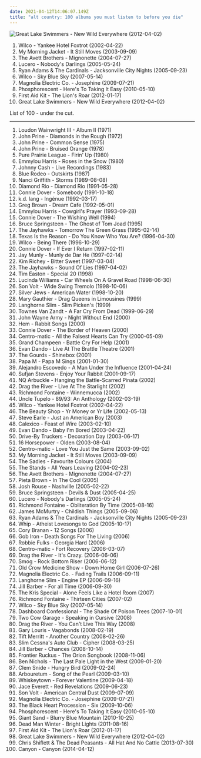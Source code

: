 ```yaml
---
date: 2021-04-12T14:06:07.149Z
title: "alt country: 100 albums you must listen to before you die"
---
```

![Great Lake Swimmers - New Wild Everywhere (2012-04-02)](http://coverartarchive.org/release/3d67f630-15d5-4a80-a6b7-fedbd85965cb/3846383791-500.jpg "Great Lake Swimmers - New Wild Everywhere (2012-04-02)")
<ol class="albums">
<li data-cover="http://coverartarchive.org/release/667f92d8-2ea5-49fd-914b-54f955622ea9/3636036495-500.jpg" data-tags="indie, alt-country" role="button">Wilco - Yankee Hotel Foxtrot (2002-04-22)</li>
<li data-cover="https://img.discogs.com/VJB1rFlOG6ZH8Uq_T0r9BxdfUTQ=/fit-in/600x595/filters:strip_icc():format(jpeg):mode_rgb():quality(90)/discogs-images/R-7107450-1433888454-3100.jpeg.jpg" data-tags="2003, rock" role="button">My Morning Jacket - It Still Moves (2003-09-09)</li>
<li data-cover="http://coverartarchive.org/release/a573d1b4-528b-479f-bdc7-47fbaecaa55a/22168138576-500.jpg" data-tags="folk" role="button">The Avett Brothers - Mignonette (2004-07-27)</li>
<li data-cover="https://img.discogs.com/cF-rcH_dZJjoANDvO30Aoad0KrM=/fit-in/600x600/filters:strip_icc():format(jpeg):mode_rgb():quality(90)/discogs-images/R-5977748-1561111193-8154.jpeg.jpg" data-tags="rock, alt-country, alt country, southern rock, memphis, emt album 2005, good album, my top albums, memphis punk, allmusicl" role="button">Lucero - Nobody's Darlings (2005-05-24)</li>
<li data-cover="http://coverartarchive.org/release/defa1d7d-348e-4398-a155-1a3229201972/15459826827-500.jpg" data-tags="rock, singer-songwriter, alt-country, ryan adams" role="button">Ryan Adams & The Cardinals - Jacksonville City Nights (2005-09-23)</li>
<li data-cover="https://img.discogs.com/5-3xRWkZEVMFuGiugonN3mHExrE=/fit-in/600x608/filters:strip_icc():format(jpeg):mode_rgb():quality(90)/discogs-images/R-1178632-1472822902-4865.jpeg.jpg" data-tags="indie" role="button">Wilco - Sky Blue Sky (2007-05-14)</li>
<li data-cover="http://coverartarchive.org/release/0df19cac-877c-4dae-9c09-83f1509ee181/21009277200-500.jpg" data-tags="indie, alt country" role="button">Magnolia Electric Co. - Josephine (2009-07-21)</li>
<li data-cover="https://img.discogs.com/l7LWi0aZ5pDiIOYrw_f7axpg3tM=/fit-in/592x600/filters:strip_icc():format(jpeg):mode_rgb():quality(90)/discogs-images/R-2259033-1288908723.jpeg.jpg" data-tags="folk" role="button">Phosphorescent - Here's To Taking It Easy (2010-05-10)</li>
<li data-cover="http://coverartarchive.org/release/dd28bdf0-4610-49ac-97db-800dcff5cca6/10744966085-500.jpg" data-tags="folk" role="button">First Aid Kit - The Lion's Roar (2012-01-17)</li>
<li data-cover="http://coverartarchive.org/release/3d67f630-15d5-4a80-a6b7-fedbd85965cb/3846383791-500.jpg" data-tags="indie, folk, alt country, remember, nettwerk records" role="button">Great Lake Swimmers - New Wild Everywhere (2012-04-02)</li>
</ol>
List of 100 - under the cut.
<!-- more -->

_________________

<ol class="albums">
<li data-cover="https://img.discogs.com/Ts9y6Sn0VUdDgU97HmHo22OjEfM=/fit-in/600x601/filters:strip_icc():format(jpeg):mode_rgb():quality(90)/discogs-images/R-1734928-1450028060-9608.jpeg.jpg" data-tags="folk, singer-songwriter" role="button">
Loudon Wainwright III - Album II (1971)
</li>
<li data-cover="http://coverartarchive.org/release/bfe6e047-1b4c-3cee-ad79-a743bc6cf804/20623901363-500.jpg" data-tags="alt-country" role="button">
John Prine - Diamonds in the Rough (1972)
</li>
<li data-cover="http://coverartarchive.org/release/64bf6170-793e-3614-8330-1d6e61576375/4202547805-500.jpg" data-tags="70s, folk, singer-songwriter, americana, alt country, the poets, the harrisburg family band, lorcas" role="button">
John Prine - Common Sense (1975)
</li>
<li data-cover="http://coverartarchive.org/release/5bb6f0bd-e15d-4865-bfb4-b8f9bde7ef8d/4490601457-500.jpg" data-tags="singer-songwriter" role="button">
John Prine - Bruised Orange (1978)
</li>
<li data-cover="http://coverartarchive.org/release/1fae5a21-2474-46fc-b523-dc01f33ec831/11550639124-500.jpg" data-tags="country, progressive rock, alt country, got it on 8 track" role="button">
Pure Prairie League - Firin' Up (1980)
</li>
<li data-cover="http://coverartarchive.org/release/88004f16-f3dc-4b1c-8743-f3e333dfa64e/4398575297-500.jpg" data-tags="country" role="button">
Emmylou Harris - Roses in the Snow (1980)
</li>
<li data-cover="https://img.discogs.com/xEC6PTp-Hk_BYcLWIkWyXTS36cE=/fit-in/300x295/filters:strip_icc():format(jpeg):mode_rgb():quality(90)/discogs-images/R-1374227-1438841855-6718.jpeg.jpg" data-tags="country, alt country, duble karisik" role="button">
Johnny Cash - Live Recordings (1983)
</li>
<li data-cover="http://coverartarchive.org/release/9b3e8c3e-5cdd-4e50-b448-fde6e05c72d3/4543193438-500.jpg" data-tags="alt country" role="button">
Blue Rodeo - Outskirts (1987)
</li>
<li data-cover="http://coverartarchive.org/release/cc981624-dbfc-427b-964f-340e8de16770/15844572766-500.jpg" data-tags="female vocalists, country" role="button">
Nanci Griffith - Storms (1989-08-08)
</li>
<li data-cover="http://coverartarchive.org/release/340d816c-16ef-4227-82db-95e4f91b3964/28736823539-500.jpg" data-tags="country" role="button">
Diamond Rio - Diamond Rio (1991-05-28)
</li>
<li data-cover="http://coverartarchive.org/release/d06fbcd0-8ee6-4d68-9a84-fd1ba3048c09/10574059188-500.jpg" data-tags="alt country" role="button">
Connie Dover - Somebody (1991-10-18)
</li>
<li data-cover="http://coverartarchive.org/release/bcea85cd-6bf6-4e35-bf57-63b24bd193e3/2686537879-500.jpg" data-tags="singer-songwriter, female vocalist, kd lang" role="button">
k.d. lang - Ingénue (1992-03-17)
</li>
<li data-cover="http://coverartarchive.org/release/41f653f9-234a-4f89-8922-f7843186db51/26864197833-500.jpg" data-tags="folk" role="button">
Greg Brown - Dream Cafe (1992-05-01)
</li>
<li data-cover="https://img.discogs.com/fyoDS43t0DpEHgGYOWdvXjj5NTU=/fit-in/551x551/filters:strip_icc():format(jpeg):mode_rgb():quality(90)/discogs-images/R-3781371-1344171603-5524.jpeg.jpg" data-tags="folk" role="button">
Emmylou Harris - Cowgirl's Prayer (1993-09-28)
</li>
<li data-cover="http://coverartarchive.org/release/226c7e34-bd9c-4acf-bcb6-0f98798fed09/10574050281-500.jpg" data-tags="alt country, quik wanted, white cliffs of, from celtic circle 2" role="button">
Connie Dover - The Wishing Well (1994)
</li>
<li data-cover="http://coverartarchive.org/release/f6403fc4-2225-41f0-b006-69461fe3d4d7/6753474012-500.jpg" data-tags="rock, singer-songwriter, 90s, folk, folk rock" role="button">
Bruce Springsteen - The Ghost of Tom Joad (1995)
</li>
<li data-cover="http://coverartarchive.org/release/b402178b-e511-4340-9002-3dc2cbe31b5b/24710309425-500.jpg" data-tags="alt-country, americana" role="button">
The Jayhawks - Tomorrow The Green Grass (1995-02-14)
</li>
<li data-cover="http://coverartarchive.org/release/a2dee556-67c1-413e-9084-b0e03ad2f648/16938821333-500.jpg" data-tags="emo" role="button">
Texas Is the Reason - Do You Know Who You Are? (1996-04-30)
</li>
<li data-cover="http://coverartarchive.org/release/d18b273a-4987-4594-a4db-419454c7e113/2013460549-500.jpg" data-tags="alt-country, 90s" role="button">
Wilco - Being There (1996-10-29)
</li>
<li data-cover="http://coverartarchive.org/release/f380beae-072c-46a8-bbf6-343ff7e321b0/10574069180-500.jpg" data-tags="alt country" role="button">
Connie Dover - If Ever I Return (1997-02-11)
</li>
<li data-cover="http://coverartarchive.org/release/7466b2ea-f91c-4ab6-9d33-89b36b35adee/26371846608-500.jpg" data-tags="americana, alt-country, indie folk, alt country, gothic country, progressive bluesgrass" role="button">
Jay Munly - Munly de Dar He (1997-02-14)
</li>
<li data-cover="https://img.discogs.com/tGN-rFhS_ryVhVjmxou3VMWJ4TY=/fit-in/600x608/filters:strip_icc():format(jpeg):mode_rgb():quality(90)/discogs-images/R-5294839-1478651175-5814.jpeg.jpg" data-tags="listenmellow" role="button">
Kim Richey - Bitter Sweet (1997-03-04)
</li>
<li data-cover="http://coverartarchive.org/release/57ae7578-e4c9-4f20-9c31-6085597843a5/16096999009-500.jpg" data-tags="americana" role="button">
The Jayhawks - Sound Of Lies (1997-04-02)
</li>
<li data-cover="http://coverartarchive.org/release/3daf501f-0d66-4018-8280-2b3c9c4b1e7d/10705290162-500.jpg" data-tags="alt country, singer songwriter, good album" role="button">
Tim Easton - Special 20 (1998)
</li>
<li data-cover="http://coverartarchive.org/release/36876f89-c7fb-4b08-87ac-8f4f82bfd02e/6139546167-500.jpg" data-tags="alt-country" role="button">
Lucinda Williams - Car Wheels On A Gravel Road (1998-06-30)
</li>
<li data-cover="http://coverartarchive.org/release/8560a8ba-59fe-4b43-855f-7061a08c95f6/5262525500-500.jpg" data-tags="americana" role="button">
Son Volt - Wide Swing Tremolo (1998-10-06)
</li>
<li data-cover="https://img.discogs.com/n0rEsIRhAgZo9rDRLCP6Y3WxgnA=/fit-in/170x170/filters:strip_icc():format(jpeg):mode_rgb():quality(90)/discogs-images/R-368162-1104497072.jpg.jpg" data-tags="indie, 90s" role="button">
Silver Jews - American Water (1998-10-20)
</li>
<li data-cover="http://coverartarchive.org/release/ba62578d-6e37-462c-99a9-561fb60b14ca/24754125331-500.jpg" data-tags="singer-songwriter, acoustic, americana" role="button">
Mary Gauthier - Drag Queens in Limousines (1999)
</li>
<li data-cover="http://coverartarchive.org/release/0ae8f529-abf4-4766-8555-c0c982e9f809/13606920230-500.jpg" data-tags="folk, singer-songwriter, americana, alt country, the poets, the harrisburg family band, lorcas" role="button">
Langhorne Slim - Slim Picken's (1999)
</li>
<li data-cover="http://coverartarchive.org/release/45d16e51-18a6-3dff-8125-b69c5e4d38ea/5058926689-500.jpg" data-tags="folk, singer-songwriter, americana, alt country, the poets, the harrisburg family band" role="button">
Townes Van Zandt - A Far Cry From Dead (1999-06-29)
</li>
<li data-cover="http://coverartarchive.org/release/d71eb27c-9d30-49ff-b3cb-a875aab29903/16196036728-500.jpg" data-tags="rockabilly, lo-fi, americana, garage, alt country, cowpunk, sleaze, insurgent country" role="button">
John Wayne Army - Night Without End (2000)
</li>
<li data-cover="https://img.discogs.com/mzrlfh0QWWb39FzQZz6tWxtTFdg=/fit-in/600x600/filters:strip_icc():format(jpeg):mode_rgb():quality(90)/discogs-images/R-958023-1177482020.jpeg.jpg" data-tags="female vocalists" role="button">
Hem - Rabbit Songs (2000)
</li>
<li data-cover="http://coverartarchive.org/release/a057fffa-6c96-467b-9c08-6563c56350f6/10574045532-500.jpg" data-tags="irish" role="button">
Connie Dover - The Border of Heaven (2000)
</li>
<li data-cover="https://img.discogs.com/ui5Ze89iJMBUJjfVrmMZh9vQS7o=/fit-in/500x500/filters:strip_icc():format(jpeg):mode_rgb():quality(90)/discogs-images/R-2003111-1257923133.jpeg.jpg" data-tags="alt country" role="button">
Centro-matic - All the Falsest Hearts Can Try (2000-05-09)
</li>
<li data-cover="http://coverartarchive.org/release/45151f8d-0f40-4af2-ad4a-f8a7bbbca12d/20034074605-500.jpg" data-tags="indie, rock, alternative, indie rock, americana, alt-country, alt country, 00s, new bands, drive-by truckers, band records" role="button">
Grand Champeen - Battle Cry For Help (2001)
</li>
<li data-cover="http://coverartarchive.org/release/7bbb9f71-b93f-4089-a1e7-2cb1422ca12c/24026767881-500.jpg" data-tags="indie, singer-songwriter, americana, mellow, alt country, the poets, the harrisburg family band, lorcas" role="button">
Evan Dando - Live At The Brattle Theatre (2001)
</li>
<li data-cover="http://coverartarchive.org/release/751d8589-cd1f-4bdb-b4c5-505d967ee074/9436028709-500.jpg" data-tags="country, americana, alt-country" role="button">
The Gourds - Shinebox (2001)
</li>
<li data-cover="https://img.discogs.com/Ai_QvcFk56yB1czGmriOvA2BIm8=/fit-in/600x600/filters:strip_icc():format(jpeg):mode_rgb():quality(90)/discogs-images/R-788865-1335694703.jpeg.jpg" data-tags="alternative country" role="button">
Papa M - Papa M Sings (2001-01-30)
</li>
<li data-cover="http://coverartarchive.org/release/0a805b94-52b6-4c74-8eff-744d213f9d2e/23131353441-500.jpg" data-tags="rock, singer-songwriter, americana" role="button">
Alejandro Escovedo - A Man Under the Influence (2001-04-24)
</li>
<li data-cover="http://coverartarchive.org/release/dab7d7c9-2830-4acc-9534-72dbf1f022eb/2655230441-500.jpg" data-tags="electronic" role="button">
Sufjan Stevens - Enjoy Your Rabbit (2001-09-17)
</li>
<li data-cover="https://img.discogs.com/h0G57DVShElfCApQzRQppn0DpDo=/fit-in/400x400/filters:strip_icc():format(jpeg):mode_rgb():quality(90)/discogs-images/R-1683551-1236686839.jpeg.jpg" data-tags="alt country" role="button">
NQ Arbuckle - Hanging the Battle-Scarred Pinata (2002)
</li>
<li data-cover="https://img.discogs.com/P_vH3HmenRo7qYUmVfqmjjOMyWw=/fit-in/200x200/filters:strip_icc():format(jpeg):mode_rgb():quality(90)/discogs-images/R-4607714-1369782438-7689.jpeg.jpg" data-tags="alt-country, live, alt country, colorado, allmusicd" role="button">
Drag the River - Live At The Starlight (2002)
</li>
<li data-cover="http://coverartarchive.org/release/811b3901-418d-402b-a340-e62ef095f3ec/24884633351-500.jpg" data-tags="americana, alt-country" role="button">
Richmond Fontaine - Winnemucca (2002)
</li>
<li data-cover="http://coverartarchive.org/release/7526f28a-fd50-46b5-8913-7b4b0c337ba7/4138111728-500.jpg" data-tags="country, alt country" role="button">
Uncle Tupelo - 89/93: An Anthology (2002-03-19)
</li>
<li data-cover="http://coverartarchive.org/release/667f92d8-2ea5-49fd-914b-54f955622ea9/3636036495-500.jpg" data-tags="indie, alt-country" role="button">
Wilco - Yankee Hotel Foxtrot (2002-04-22)
</li>
<li data-cover="https://img.discogs.com/k7XG-KXrwb5mcSzg6HRO4-Dj_pE=/fit-in/600x590/filters:strip_icc():format(jpeg):mode_rgb():quality(90)/discogs-images/R-4278338-1469722738-7823.jpeg.jpg" data-tags="alt country, acoustic punk rock" role="button">
The Beauty Shop - Yr Money or Yr Life (2002-05-13)
</li>
<li data-cover="http://coverartarchive.org/release/a3c13a41-d38a-4139-8a0d-dcb9224ac57e/18412098414-500.jpg" data-tags="country, folk, singer-songwriter, americana, alt-country, political, alt country, 2000s, killforpeace, the poets, the harrisburg family band" role="button">
Steve Earle - Just an American Boy (2003)
</li>
<li data-cover="http://coverartarchive.org/release/1d22deda-5427-4b32-83c3-d36a369c2070/15971902789-500.jpg" data-tags="americana" role="button">
Calexico - Feast of Wire (2003-02-10)
</li>
<li data-cover="http://coverartarchive.org/release/aa51c84c-d61f-37e3-b285-241a2a89a4bd/15549971613-500.jpg" data-tags="folk" role="button">
Evan Dando - Baby I'm Bored (2003-04-22)
</li>
<li data-cover="http://coverartarchive.org/release/15f53c91-d9c0-40b0-920f-cc62cdfb63eb/15448153144-500.jpg" data-tags="southern rock, alt-country" role="button">
Drive-By Truckers - Decoration Day (2003-06-17)
</li>
<li data-cover="http://coverartarchive.org/release/d636f961-13b9-35a7-834b-52431d503892/1966538853-500.jpg" data-tags="alt-country, post-punk" role="button">
16 Horsepower - Olden (2003-08-04)
</li>
<li data-cover="http://coverartarchive.org/release/9d881edb-525b-338e-8ac3-f676ae62a0bd/18894776797-500.jpg" data-tags="americana, alt-country, alt country, apricot, centro fuzz, new americana, american indie, the dc - 00s, b2003, the poets, alt-cr, the harrisburg family band" role="button">
Centro-matic - Love You Just the Same (2003-09-02)
</li>
<li data-cover="https://img.discogs.com/VJB1rFlOG6ZH8Uq_T0r9BxdfUTQ=/fit-in/600x595/filters:strip_icc():format(jpeg):mode_rgb():quality(90)/discogs-images/R-7107450-1433888454-3100.jpeg.jpg" data-tags="2003, rock" role="button">
My Morning Jacket - It Still Moves (2003-09-09)
</li>
<li data-cover="http://coverartarchive.org/release/c4754ba5-6ebe-49ac-8864-a016dfbb1aa7/22020134807-500.jpg" data-tags="canadian, psychedelic, alt-country" role="button">
The Sadies - Favourite Colours (2004)
</li>
<li data-cover="https://img.discogs.com/Ll4UmHzi8za-g1vIYRxqR4pnTTY=/fit-in/600x586/filters:strip_icc():format(jpeg):mode_rgb():quality(90)/discogs-images/R-509839-1605614053-3155.jpeg.jpg" data-tags="indie, liverpool" role="button">
The Stands - All Years Leaving (2004-02-23)
</li>
<li data-cover="http://coverartarchive.org/release/a573d1b4-528b-479f-bdc7-47fbaecaa55a/22168138576-500.jpg" data-tags="folk" role="button">
The Avett Brothers - Mignonette (2004-07-27)
</li>
<li data-cover="https://img.discogs.com/1M-d1xk5PA1Gi9FXykK_zeHolUo=/fit-in/546x549/filters:strip_icc():format(jpeg):mode_rgb():quality(90)/discogs-images/R-491879-1286969447.jpeg.jpg" data-tags="female vocalists, singer-songwriter" role="button">
Pieta Brown - In The Cool (2005)
</li>
<li data-cover="http://coverartarchive.org/release/a6d8c013-997d-4858-8d87-00f823b49771/19888930029-500.jpg" data-tags="singer-songwriter" role="button">
Josh Rouse - Nashville (2005-02-22)
</li>
<li data-cover="http://coverartarchive.org/release/dd145ca9-034b-4c1f-b743-507267b1b85e/23678926503-500.jpg" data-tags="rock, singer-songwriter" role="button">
Bruce Springsteen - Devils & Dust (2005-04-25)
</li>
<li data-cover="https://img.discogs.com/cF-rcH_dZJjoANDvO30Aoad0KrM=/fit-in/600x600/filters:strip_icc():format(jpeg):mode_rgb():quality(90)/discogs-images/R-5977748-1561111193-8154.jpeg.jpg" data-tags="rock, alt-country, alt country, southern rock, memphis, emt album 2005, good album, my top albums, memphis punk, allmusicl" role="button">
Lucero - Nobody's Darlings (2005-05-24)
</li>
<li data-cover="https://img.discogs.com/O55sVATz4rN_J3xarQKi6d2Xwo4=/fit-in/600x589/filters:strip_icc():format(jpeg):mode_rgb():quality(90)/discogs-images/R-1636135-1490076964-8196.jpeg.jpg" data-tags="americana" role="button">
Richmond Fontaine - Obliteration By Time (2005-08-16)
</li>
<li data-cover="https://img.discogs.com/7GgSkS-kefa3tjaalvpL_ltclqY=/fit-in/300x300/filters:strip_icc():format(jpeg):mode_rgb():quality(90)/discogs-images/R-3573831-1335818875.jpeg.jpg" data-tags="singer-songwriter, country, alt-country" role="button">
James McMurtry - Childish Things (2005-09-06)
</li>
<li data-cover="http://coverartarchive.org/release/defa1d7d-348e-4398-a155-1a3229201972/15459826827-500.jpg" data-tags="rock, singer-songwriter, alt-country, ryan adams" role="button">
Ryan Adams & The Cardinals - Jacksonville City Nights (2005-09-23)
</li>
<li data-cover="https://img.discogs.com/qM2JzhjRM2dIC7Oj22yYLS3oLCo=/fit-in/600x533/filters:strip_icc():format(jpeg):mode_rgb():quality(90)/discogs-images/R-611529-1541683604-9723.jpeg.jpg" data-tags="alt country, check later" role="button">
Whip - Atheist Lovesongs to God (2005-10-17)
</li>
<li data-cover="https://img.discogs.com/fxk4j1k-ofkUfAvw7C6r7Rc6J0c=/fit-in/425x425/filters:strip_icc():format(jpeg):mode_rgb():quality(90)/discogs-images/R-6247724-1414700393-9129.jpeg.jpg" data-tags="alternative country, memphis" role="button">
Cory Branan - 12 Songs (2006)
</li>
<li data-cover="http://coverartarchive.org/release/9920801d-9554-4484-83ec-d98351651597/10720301779-500.jpg" data-tags="alt-cr" role="button">
Gob Iron - Death Songs For The Living (2006)
</li>
<li data-cover="http://coverartarchive.org/release/528c9a68-b509-47e5-aeee-abb9525a732d/7120805188-500.jpg" data-tags="country, alternative country" role="button">
Robbie Fulks - Georgia Hard (2006)
</li>
<li data-cover="http://coverartarchive.org/release/ad3bdaf3-12bb-4ba5-b48b-41848c9d7598/28249558241-500.jpg" data-tags="rock, americana, alt-country, alt country, the harrisburg family band, band records" role="button">
Centro-matic - Fort Recovery (2006-03-07)
</li>
<li data-cover="https://img.discogs.com/9PciA1TRn9xh9a9lBOI0bnvtD8M=/fit-in/600x600/filters:strip_icc():format(jpeg):mode_rgb():quality(90)/discogs-images/R-3454088-1531958124-7354.jpeg.jpg" data-tags="pedal steel, 8 out of 10" role="button">
Drag the River - It's Crazy. (2006-06-06)
</li>
<li data-cover="https://img.discogs.com/lB3Ai7YX6CV320MJMzzH0aIFqRw=/fit-in/600x528/filters:strip_icc():format(jpeg):mode_rgb():quality(90)/discogs-images/R-1960491-1255146242.jpeg.jpg" data-tags="alt country, austin, loving-melancholy-sweet" role="button">
Smog - Rock Bottom Riser (2006-06-12)
</li>
<li data-cover="http://coverartarchive.org/release/857f89b3-6573-4d61-becf-237874914397/4113163039-500.jpg" data-tags="american roots" role="button">
Old Crow Medicine Show - Down Home Girl (2006-07-26)
</li>
<li data-cover="https://img.discogs.com/Y7f1_Rw6oY7uLi7SFUEiP83VYJA=/fit-in/500x500/filters:strip_icc():format(jpeg):mode_rgb():quality(90)/discogs-images/R-776138-1576587513-7678.jpeg.jpg" data-tags="folk, americana, 00s, folk-country" role="button">
Magnolia Electric Co. - Fading Trails (2006-09-11)
</li>
<li data-cover="http://coverartarchive.org/release/ae3d6172-0916-44c7-9197-a357f276196f/11742130167-500.jpg" data-tags="alt country, emusic" role="button">
Langhorne Slim - Engine EP (2006-09-16)
</li>
<li data-cover="http://coverartarchive.org/release/415e9858-4778-4e59-b425-f3ef49a53969/17545285494-500.jpg" data-tags="female vocalists, canadian" role="button">
Jill Barber - For all Time (2006-09-30)
</li>
<li data-cover="https://via.placeholder.com/450" data-tags="alt country" role="button">
The Kris Special - Alone Feels Like a Hotel Room (2007)
</li>
<li data-cover="https://img.discogs.com/O55sVATz4rN_J3xarQKi6d2Xwo4=/fit-in/600x589/filters:strip_icc():format(jpeg):mode_rgb():quality(90)/discogs-images/R-1636135-1490076964-8196.jpeg.jpg" data-tags="alt-country" role="button">
Richmond Fontaine - Thirteen Cities (2007-02)
</li>
<li data-cover="https://img.discogs.com/5-3xRWkZEVMFuGiugonN3mHExrE=/fit-in/600x608/filters:strip_icc():format(jpeg):mode_rgb():quality(90)/discogs-images/R-1178632-1472822902-4865.jpeg.jpg" data-tags="indie" role="button">
Wilco - Sky Blue Sky (2007-05-14)
</li>
<li data-cover="https://img.discogs.com/WOF7raIoLouZaJKqPANneAjx6o8=/fit-in/500x500/filters:strip_icc():format(jpeg):mode_rgb():quality(90)/discogs-images/R-3999652-1351882712-6546.jpeg.jpg" data-tags="acoustic" role="button">
Dashboard Confessional - The Shade Of Poison Trees (2007-10-01)
</li>
<li data-cover="https://img.discogs.com/O0uPhF6iQLMTbEv3yCqO12zosNY=/fit-in/300x300/filters:strip_icc():format(jpeg):mode_rgb():quality(90)/discogs-images/R-2900172-1306342981.jpeg.jpg" data-tags="alt-country, southern rock" role="button">
Two Cow Garage - Speaking in Cursive (2008)
</li>
<li data-cover="https://img.discogs.com/kZSVPN1P9lDEAwtamlRxpLyG5hs=/fit-in/300x300/filters:strip_icc():format(jpeg):mode_rgb():quality(90)/discogs-images/R-2238494-1271625663.jpeg.jpg" data-tags="country, americana, alt-country, colorado" role="button">
Drag the River - You Can't Live This Way (2008)
</li>
<li data-cover="http://coverartarchive.org/release/29e1adee-eb33-4668-b995-42a8c2161202/22038098400-500.jpg" data-tags="alt country, 00s" role="button">
Gary Louris - Vagabonds (2008-02-19)
</li>
<li data-cover="http://coverartarchive.org/release/3535eae4-1447-4f66-af70-1ef173837db5/16252640451-500.jpg" data-tags="country, alt-country" role="button">
Tift Merritt - Another Country (2008-02-26)
</li>
<li data-cover="http://coverartarchive.org/release/e0655004-230d-4448-b261-57e8d519b421/16226403581-500.jpg" data-tags="alternative, americana, alt-country, alt country" role="button">
Slim Cessna's Auto Club - Cipher (2008-03-25)
</li>
<li data-cover="https://img.discogs.com/kP8r0DGlfsLTy9FE04lS7pLdCXo=/fit-in/600x526/filters:strip_icc():format(jpeg):mode_rgb():quality(90)/discogs-images/R-2466582-1378665989-3391.jpeg.jpg" data-tags="female vocalists" role="button">
Jill Barber - Chances (2008-10-14)
</li>
<li data-cover="https://img.discogs.com/TUfQkERJ6yvV0v9O8vvnzpufOoI=/fit-in/600x533/filters:strip_icc():format(jpeg):mode_rgb():quality(90)/discogs-images/R-9215263-1476804459-3464.jpeg.jpg" data-tags="folk, alt-country, 00s" role="button">
Frontier Ruckus - The Orion Songbook (2008-11-06)
</li>
<li data-cover="http://coverartarchive.org/release/3ebc7ec9-f9d1-4597-9d84-e1aaf6769241/12532860738-500.jpg" data-tags="rock, country, alternative, folk, alt country, boners, 10 out of 10, alt-cr" role="button">
Ben Nichols - The Last Pale Light in the West (2009-01-20)
</li>
<li data-cover="https://img.discogs.com/Je95mkzGpZm9Fgz5a3Lqae-XVU4=/fit-in/472x474/filters:strip_icc():format(jpeg):mode_rgb():quality(90)/discogs-images/R-1756909-1241368042.jpeg.jpg" data-tags="indie, alternative, alt-country, alt country, 00s, rem, drive-by truckers, allmusicc, band records" role="button">
Clem Snide - Hungry Bird (2009-02-24)
</li>
<li data-cover="http://coverartarchive.org/release/9360a785-a51a-460c-a00a-e9c1d8939c84/3946906870-500.jpg" data-tags="alternative, alt country, country rock, alternative country, 00s, apricot, rustic, american indie, drive-by truckers, band records, chaser iii" role="button">
Arbouretum - Song of the Pearl (2009-03-10)
</li>
<li data-cover="https://img.discogs.com/w0G-mexekfXK-8Rwtro-pxh3BCs=/fit-in/600x600/filters:strip_icc():format(jpeg):mode_rgb():quality(90)/discogs-images/R-1741571-1525548593-2271.jpeg.jpg" data-tags="alternative, alternative rock, americana, 90s, male vocalists, alt country, alt rock" role="button">
Whiskeytown - Forever Valentine (2009-04-18)
</li>
<li data-cover="http://coverartarchive.org/release/35d8d5a1-b2c4-4a68-8325-3279c6c11f65/17653240314-500.jpg" data-tags="jace everett" role="button">
Jace Everett - Red Revelations (2009-06-23)
</li>
<li data-cover="https://img.discogs.com/mbMhh10eVtNzKKIUzf8ceWzs7oo=/fit-in/600x552/filters:strip_icc():format(jpeg):mode_rgb():quality(90)/discogs-images/R-3288267-1512563311-7222.jpeg.jpg" data-tags="americana" role="button">
Son Volt - American Central Dust (2009-07-09)
</li>
<li data-cover="http://coverartarchive.org/release/0df19cac-877c-4dae-9c09-83f1509ee181/21009277200-500.jpg" data-tags="indie, alt country" role="button">
Magnolia Electric Co. - Josephine (2009-07-21)
</li>
<li data-cover="https://img.discogs.com/qr4MmU4OCmRL8ae-TPhSuxR6Vkg=/fit-in/400x400/filters:strip_icc():format(jpeg):mode_rgb():quality(90)/discogs-images/R-1957537-1269820645.jpeg.jpg" data-tags="alternative, folk, blues, american, alt country, san diego, folk-blues, music i tried but didnt like" role="button">
The Black Heart Procession - Six (2009-10-06)
</li>
<li data-cover="https://img.discogs.com/l7LWi0aZ5pDiIOYrw_f7axpg3tM=/fit-in/592x600/filters:strip_icc():format(jpeg):mode_rgb():quality(90)/discogs-images/R-2259033-1288908723.jpeg.jpg" data-tags="folk" role="button">
Phosphorescent - Here's To Taking It Easy (2010-05-10)
</li>
<li data-cover="http://coverartarchive.org/release/70750d05-c991-325b-9dd3-c58847d2defa/17697700032-500.jpg" data-tags="alternative, americana, alt-country, alt country, 10s, gothic country, gothic americana, merkliste, alternative roots, band records, chaser iii" role="button">
Giant Sand - Blurry Blue Mountain (2010-10-25)
</li>
<li data-cover="http://coverartarchive.org/release/3c2eb578-f6e1-4b2c-8151-ae2d809a402b/13142591908-500.jpg" data-tags="americana" role="button">
Dead Man Winter - Bright Lights (2011-08-16)
</li>
<li data-cover="http://coverartarchive.org/release/dd28bdf0-4610-49ac-97db-800dcff5cca6/10744966085-500.jpg" data-tags="folk" role="button">
First Aid Kit - The Lion's Roar (2012-01-17)
</li>
<li data-cover="http://coverartarchive.org/release/3d67f630-15d5-4a80-a6b7-fedbd85965cb/3846383791-500.jpg" data-tags="indie, folk, alt country, remember, nettwerk records" role="button">
Great Lake Swimmers - New Wild Everywhere (2012-04-02)
</li>
<li data-cover="http://coverartarchive.org/release/359f3ecd-a4db-4655-850a-7307b35314f9/4933162872-500.jpg" data-tags="country, alt country" role="button">
Chris Shiflett & The Dead Peasants - All Hat And No Cattle (2013-07-30)
</li>
<li data-cover="http://coverartarchive.org/release/2be73b2f-ddab-44c3-bb59-c7f9339b2ad9/7914195150-500.jpg" data-tags="indie" role="button">
Canyon - Canyon (2014-04-12)
</li>
</ol>